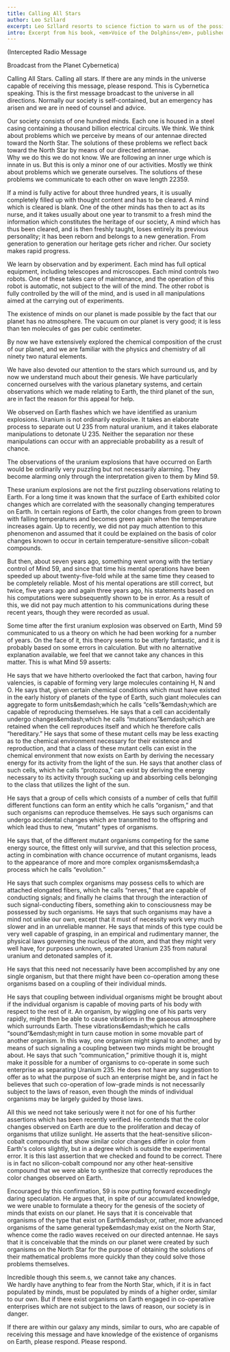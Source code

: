 ```yaml
---
title: Calling All Stars
author: Leo Szllard 
excerpt: Leo Szllard resorts to science fiction to warn us of the possible consequences of the atomic age. 
intro: Excerpt from his book, <em>Voice of the Dolphins</em>, published in 1961. 
---
```



(Intercepted Radio Message 

Broadcast from the Planet Cybernetica) 



Calling All Stars.
Calling all stars. 
If there are any minds in the universe capable of receiving this message, please respond. 
This is Cybernetica speaking. 
This is the first message broadcast to the universe in all directions. 
Normally our society is self-contained, but an emergency has arisen and we are in need of counsel and advice. 


Our society consists of one hundred minds. 
Each one is housed in a steel casing containing a thousand billion electrical circuits. 
We think. 
We think about problems which we perceive by means of our antennae directed toward the North Star. 
The solutions of these problems we reflect back toward the North Star by means of our directed antennae.  
Why we do this we do not know. 
We are following an inner urge which is innate in us. 
But this is only a minor one of our activities. 
Mostly we think about problems which we generate ourselves. 
The solutions of these problems we communicate to each other on wave length 22359. 


If a mind is fully active for about three hundred years, it is usually completely filled up with thought content and has to be cleared. 
A mind which is cleared is blank. 
One of the other minds has then to act as its nurse, and it takes usually about one year to transmit to a fresh mind the information which constitutes the heritage of our society, A mind which has thus been cleared, and is then freshly taught, loses entirely its previous personality; it has been reborn and belongs to a new generation. 
From generation to generation our heritage gets richer and richer. 
Our society makes rapid progress. 


We learn by observation and by experiment. 
Each mind has full optical equipment, including telescopes and microscopes. 
Each mind controls two robots. 
One of these takes care of maintenance, and the operation of this robot is automatic, not subject to the will of the mind. 
The other robot is fully controlled by the will of the mind, and is used in all manipulations aimed at the carrying out of experiments. 


The existence of minds on our planet is made possible by the fact that our planet has no atmosphere. 
The vacuum on our planet is very good; it is less than ten molecules of gas per cubic centimeter. 


By now we have extensively explored the chemical composition of the crust of our planet, and we are familiar with the physics and chemistry of all ninety two natural elements. 


We have also devoted our attention to the stars which surround us, and by now we understand much about their genesis. 
We have particularly concerned ourselves with the various planetary systems, and certain observations which we made relating to Earth, the third planet of the sun, are in fact the reason for this appeal for help. 


We observed on Earth flashes which we have identified as uranium explosions. 
Uranium is not ordinarily explosive. 
It takes an elaborate process to separate out U 235 from natural uranium, and it takes elaborate manipulations to detonate U 235. 
Neither the separation nor these manipulations can occur with an appreciable probability as a result of chance. 


The observations of the uranium explosions that have occurred on Earth would be ordinarily very puzzling but not necessarily alarming. 
They become alarming only through the interpretation given to them by Mind 59. 


These uranium explosions are not the first puzzling observations relating to Earth. 
For a long time it was known that the surface of Earth exhibited color changes which are correlated with the seasonally changing temperatures on Earth. 
In certain regions of Earth, the color changes from green to brown with falling temperatures and becomes green again when the temperature increases again. 
Up to recently, we did not pay much attention to this phenomenon and assumed that it could be explained on the basis of color changes known to occur in certain temperature-sensitive silicon-cobalt compounds. 


But then, about seven years ago, something went wrong with the tertiary control of Mind 59, and since that time his mental operations have been speeded up about twenty-five-fold while at the same time they ceased to be completely reliable. 
Most of his mental operations are still correct, but twice, five years ago and again three years ago, his statements based on his computations were subsequently shown to be in error. 
As a result of this, we did not pay much attention to his communications during these recent years, though they were recorded as usual. 


Some time after the first uranium explosion was observed on Earth, Mind 59 communicated to us a theory on which he had been working for a number of years. 
On the face of it, this theory seems to be utterly fantastic, and it is probably based on some errors in calculation. 
But with no alternative explanation available, we feel that we cannot take any chances in this matter. This is what Mind 59 asserts: 


He says that we have hitherto overlooked the fact that carbon, having four valencies, is capable of forming very large molecules containing H, N and O. 
He says that, given certain chemical conditions which must have existed in the early history of planets of the type of Earth, such giant molecules can aggregate to form units&emdash;which he calls &ldquo;cells&rdquo;&emdash;which are capable of reproducing themselves. 
He says that a cell can accidentally undergo changes&emdash;which he calls &ldquo;mutations&rdquo;&emdash;which are retained when the cell reproduces itself and which he therefore calls &ldquo;hereditary.&rdquo;
He says that some of these mutant cells may be less exacting as to the chemical environment necessary for their existence and reproduction, and that a class of these mutant cells can exist in the chemical environment that now exists on Earth by deriving the necessary energy for its activity from the light of the sun. 
He says that another class of such cells, which he calls &ldquo;protozoa,&rdquo; can exist by deriving the energy necessary to its activity through sucking up and absorbing cells belonging to the class that utilizes the light of the sun. 


He says that a group of cells which consists of a number of cells that fulfill different functions can form an entity which he calls &ldquo;organism,&rdquo; and that such organisms can reproduce themselves. 
He says such organisms can undergo accidental changes which are transmitted to the offspring and which lead thus to new, &ldquo;mutant&rdquo; types of organisms. 


He says that, of the different mutant organisms competing for the same energy source, the fittest only will survive, and that this selection process, acting in combination with chance occurrence of mutant organisms, leads to the appearance of more and more complex organisms&emdash;a process which he calls &ldquo;evolution.&rdquo; 


He says that such complex organisms may possess cells to which are attached elongated fibers, which he calls &ldquo;nerves,&rdquo; that are capable of conducting signals; and finally he claims that through the interaction of such signal-conducting fibers, something akin to consciousness may be possessed by such organisms. 
He says that such organisms may have a mind not unlike our own, except that it must of necessity work very much slower and in an unreliable manner. 
He says that minds of this type could be very well capable of grasping, in an empirical and rudimentary manner, the physical laws governing the nucleus of the atom, and that they might very well have, for purposes unknown, separated Uranium 235 from natural uranium and detonated samples of it. 


He says that this need not necessarily have been accomplished by any one single organism, but that there might have been co-operation among these organisms based on a coupling of their individual minds. 


He says that coupling between individual organisms might be brought about if the individual organism is capable of moving parts of his body with respect to the rest of it. 
An organism, by wiggling one of his parts very rapidly, might then be able to cause vibrations in the gaseous atmosphere which surrounds Earth. 
These vibrations&emdash;which he calls &ldquo;sound&rdquo;&emdash;might in turn cause motion in some movable part of another organism. 
In this way, one organism might signal to another, and by means of such signaling a coupling between two minds might be brought about. 
He says that such &ldquo;communication,&rdquo; primitive though it is, might make it possible for a number of organisms to co-operate in some such enterprise as separating Uranium 235. 
He does not have any suggestion to offer as to what the purpose of such an enterprise might be, and in fact he believes that such co-operation of low-grade minds is not necessarily subject to the laws of reason, even though the minds of individual organisms may be largely guided by those laws. 


All this we need not take seriously were it not for one of his further assertions which has been recently verified. 
He contends that the color changes observed on Earth are due to the proliferation and decay of organisms that utilize sunlight. 
He asserts that the heat-sensitive silicon-cobalt compounds that show similar color changes differ in color from Earth&#39;s colors slightly, but in a degree which is outside the experimental error. 
It is this last assertion that we checked and found to be correct. 
There is in fact no silicon-cobalt compound nor any other heat-sensitive compound that we were able to synthesize that correctly reproduces the color changes observed on Earth. 


Encouraged by this confirmation, 59 is now putting forward exceedingly daring speculation. 
He argues that, in spite of our accumulated knowledge, we were unable to formulate a theory for the genesis of the society of minds that exists on our planet. 
He says that it is conceivable that organisms of the type that exist on Earth&emdash;or, rather, more advanced organisms of the same general type&emdash;may exist on the North Star, whence come the radio waves received on our directed antennae. 
He says that it is conceivable that the minds on our planet were created by such organisms on the North Star for the purpose of obtaining the solutions of their mathematical problems more quickly than they could solve those problems themselves. 


Incredible though this seem.s, we cannot take any chances.  
We hardly have anything to fear from the North Star, which, if it is in fact populated by minds, must be populated by minds of a higher order, similar to our own. 
But if there exist organisms on Earth engaged in co-operative enterprises which are not subject to the laws of reason, our society is in danger. 


If there are within our galaxy any minds, similar to ours, who are capable of receiving this message and have knowledge of the existence of organisms on Earth, please respond. 
Please respond. 





